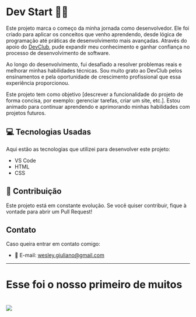 

# Dev Start 🚀💥

Este projeto marca o começo da minha jornada como desenvolvedor. Ele foi criado para aplicar os conceitos que venho aprendendo, desde lógica de programação até práticas de desenvolvimento mais avançadas. Através do apoio do [DevClub](https://aulas.devclub.com.br/), pude expandir meu conhecimento e ganhar confiança no processo de desenvolvimento de software.

Ao longo do desenvolvimento, fui desafiado a resolver problemas reais e melhorar minhas habilidades técnicas. Sou muito grato ao DevClub pelos ensinamentos e pela oportunidade de crescimento profissional que essa experiência proporcionou.

Este projeto tem como objetivo [descrever a funcionalidade do projeto de forma concisa, por exemplo: gerenciar tarefas, criar um site, etc.]. Estou animado para continuar aprendendo e aprimorando minhas habilidades com projetos futuros.

## 💻 Tecnologias Usadas

Aqui estão as tecnologias que utilizei para desenvolver este projeto:

- VS Code
- HTML
- CSS

## 🤝 Contribuição

Este projeto está em constante evolução. Se você quiser contribuir, fique à vontade para abrir um Pull Request!

## Contato

Caso queira entrar em contato comigo:

- 📧 E-mail: wesley.giuliano@gmail.com

---

<h1>Esse foi o nosso primeiro de muitos<h1/>

<img src="https://github.com/GMarin89/Dev_Start_/blob/main/1.jpg"/>

